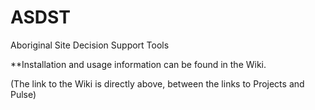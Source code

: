 # ASDST
Aboriginal Site Decision Support Tools

**Installation and usage information can be found in the Wiki. 

(The link to the Wiki is directly above, between the links to Projects and Pulse)
